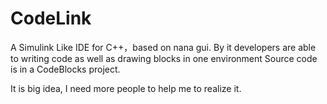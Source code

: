 # CodeLink
A Simulink Like IDE for C++，based on nana gui. 
By it developers are able to writing code as well as drawing blocks in one environment
Source code is in a CodeBlocks project. 

It is big idea, I need more people to help me to realize it.
